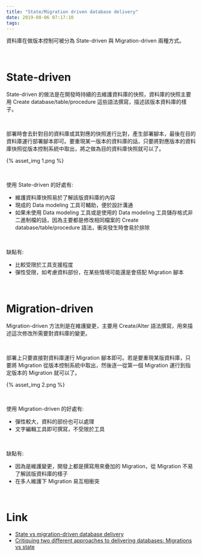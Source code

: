 ```yaml
---
title: "State/Migration driven database delivery"
date: 2019-08-06 07:17:10
tags:
---
```


資料庫在做版本控制可被分為 State-driven 與 Migration-driven 兩種方式。  

<!-- More -->

</br>


State-driven
=============

State-driven 的做法是在開發時持續的去維護資料庫的快照，資料庫的快照主要用 Create database/table/procedure 這些語法撰寫，描述該版本資料庫的樣子。

</br>


部署時會去針對目的資料庫或其對應的快照進行比對，產生部署腳本，最後在目的資料庫運行部署腳本即可。要重現某一版本的資料庫的話，只要將對應版本的資料庫快照從版本控制系統中取出，將之做為目的資料庫快照就可以了。  

{% asset_img 1.png %}

</br>


使用 State-driven 的好處有:
- 維護資料庫快照易於了解該版資料庫的內容
- 現成的 Data modeling 工具可輔助，便於設計溝通
- 如果未使用 Data modeling 工具或是使用的 Data modeling 工具儲存格式非二進制檔的話，因為主要都是修改相同檔案的 Create database/table/procedure 語法，衝突發生時會易於排除

</br>

缺點有:  
- 比較受限於工具支援程度
- 彈性受限，如考慮資料部份，在某些情境可能還是會搭配 Migration 腳本

</br>


Migration-driven
================

Migration-driven 方法則是在維護變更，主要用 Create/Alter 語法撰寫，用來描述這次修改所需要對資料庫的變更。  

</br>


部署上只要直接對資料庫運行 Migration 腳本即可。若是要重現某版資料庫，只要將 Migration 從版本控制系統中取出，然後逐一從第一個 Migration 運行到指定版本的 Migration 就可以了。

{% asset_img 2.png %}

</br>


使用 Migration-driven 的好處有:  
- 彈性較大，資料的部份也可以處理
- 文字編輯工具即可撰寫，不受限於工具

</br>


缺點有:  
- 因為是維護變更，開發上都是撰寫用來疊加的 Migration，從 Migration 不易了解該版資料庫的樣子
- 在多人維護下 Migration 易互相衝突

</br>


Link
====
* [State vs migration-driven database delivery](https://enterprisecraftsmanship.com/2015/08/18/state-vs-migration-driven-database-delivery/)
* [Critiquing two different approaches to delivering databases: Migrations vs state](http://workingwithdevs.com/delivering-databases-migrations-vs-state/)
